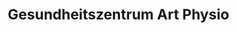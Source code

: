 ---
title: "Gesundheitszentrum Art Physio"
url: /dresden/gesundheitszentrum-art-physio/
shop: Massage
---